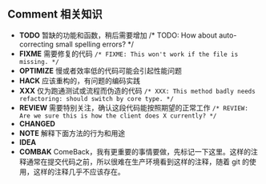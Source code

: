 ## Comment 相关知识

* **TODO** 暂缺的功能和函数，稍后需要增加 /* TODO: How about auto-correcting small spelling errors? */
* **FIXME** 需要修复的代码 `/* FIXME: This won't work if the file is missing. */`
* **OPTIMIZE** 慢或者效率低的代码可能会引起性能问题
* **HACK** 应该重构的，有问题的编码实践
* **XXX** 仅为跑通测试或流程而伪造的代码 `/* XXX: This method badly needs refactoring: should switch by core type. */`
* **REVIEW** 需要特别关注，确认这段代码能按照期望的正常工作 `/* REVIEW: Are we sure this is how the client does X currently? */`
* **CHANGED** 
* **NOTE** 解释下面方法的行为和用途
* **IDEA**
* **COMBAK** ComeBack，我有更重要的事情要做，先标记一下这里。这样的注释通常在提交代码之前，所以很难在生产环境看到这样的注释，随着 git 的使用，这样的注释几乎不应该存在。
